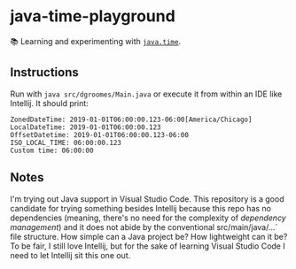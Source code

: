 # java-time-playground

📚 Learning and experimenting with [`java.time`](https://docs.oracle.com/en/java/javase/15/docs/api/java.base/java/time/package-summary.html).

## Instructions

Run with `java src/dgroomes/Main.java` or execute it from within an IDE like Intellij. It should print:

```
ZonedDateTime: 2019-01-01T06:00:00.123-06:00[America/Chicago]
LocalDateTime: 2019-01-01T06:00:00.123
OffsetDatetime: 2019-01-01T06:00:00.123-06:00
ISO_LOCAL_TIME: 06:00:00.123
Custom time: 06:00:00
```

## Notes

I'm trying out Java support in Visual Studio Code. This repository is a good candidate for trying something besides
Intellij because this repo has no dependencies (meaning, there's no need for the complexity of *dependency management*)
and it does not abide by the conventional src/main/java/...` file structure. How simple can a Java project be? How
lightweight can it be? To be fair, I still love Intellij, but for the sake of learning Visual Studio Code I need to let
Intellij sit this one out.
